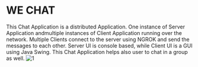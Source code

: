 # WE CHAT
This Chat Application is a distributed Application. One instance of Server Application andmultiple instances of Client Application running over the network. Multiple Clients connect to the server using NGROK and send the messages to each other. Server UI is console based, while Client UI is a GUI using Java Swing.
This Chat Application helps also user to chat in a group as well.
![1](https://user-images.githubusercontent.com/55287441/150631657-b5f01510-a2aa-4a2d-9c98-73be480931ff.png)
